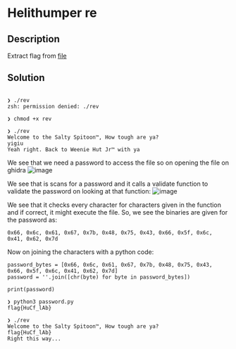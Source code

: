 # Helithumper re
## Description
Extract flag from [file](https://github.com/guyinatuxedo/nightmare/blob/master/modules/03-beginner_re/helithumper_re/rev)
## Solution
```
                                                              
❯ ./rev
zsh: permission denied: ./rev
                                                                
❯ chmod +x rev
                                                                
❯ ./rev
Welcome to the Salty Spitoon™, How tough are ya?
yigiu
Yeah right. Back to Weenie Hut Jr™ with ya
```
We see that we need a password to access the file so on opening the file on ghidra
![image](https://github.com/user-attachments/assets/5f79bf68-234f-45ad-a135-9ea77b895640)

We see that is scans for a password and it calls a validate function to validate the password on looking at that function:
![image](https://github.com/user-attachments/assets/d9c10fa0-7c01-4ef1-b1da-f3eb144096a3)

We see that it checks every character for characters given in the function and if correct, it might execute the file. So, we see the binaries are given for the password as:
```
0x66, 0x6c, 0x61, 0x67, 0x7b, 0x48, 0x75, 0x43, 0x66, 0x5f, 0x6c, 0x41, 0x62, 0x7d
```
Now on joining the characters with a python code:
```
password_bytes = [0x66, 0x6c, 0x61, 0x67, 0x7b, 0x48, 0x75, 0x43, 0x66, 0x5f, 0x6c, 0x41, 0x62, 0x7d]
password = ''.join([chr(byte) for byte in password_bytes])

print(password)
```
```
❯ python3 password.py
flag{HuCf_lAb}
```
```
❯ ./rev
Welcome to the Salty Spitoon™, How tough are ya?
flag{HuCf_lAb}
Right this way...
```


